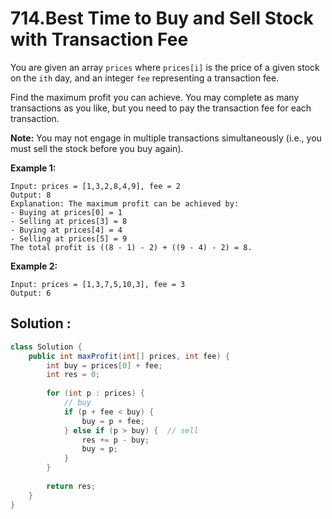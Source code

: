 # 714.Best Time to Buy and Sell Stock with Transaction Fee

You are given an array `prices` where `prices[i]` is the price of a given stock on the `ith` day, and an integer `fee` representing a transaction fee.

Find the maximum profit you can achieve. You may complete as many transactions as you like, but you need to pay the transaction fee for each transaction.

**Note:** You may not engage in multiple transactions simultaneously (i.e., you must sell the stock before you buy again).

 

**Example 1:**

```
Input: prices = [1,3,2,8,4,9], fee = 2
Output: 8
Explanation: The maximum profit can be achieved by:
- Buying at prices[0] = 1
- Selling at prices[3] = 8
- Buying at prices[4] = 4
- Selling at prices[5] = 9
The total profit is ((8 - 1) - 2) + ((9 - 4) - 2) = 8.
```

**Example 2:**

```
Input: prices = [1,3,7,5,10,3], fee = 3
Output: 6
```





## Solution : 

```java
class Solution {
    public int maxProfit(int[] prices, int fee) {
        int buy = prices[0] + fee;
        int res = 0;
        
        for (int p : prices) {
          	// buy
            if (p + fee < buy) {
                buy = p + fee;
            } else if (p > buy) {  // sell
                res += p - buy;
                buy = p;
            }
        }
        
        return res;
    }
}
```

